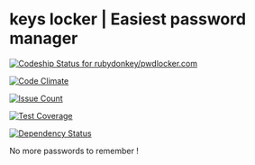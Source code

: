 # keys locker | Easiest password manager

[ ![Codeship Status for rubydonkey/pwdlocker.com](https://app.codeship.com/projects/0faf9c50-9dcc-0134-0358-327be1016a00/status?branch=master)](https://app.codeship.com/projects/188768)

[![Code Climate](https://codeclimate.com/github/rubydonkey/pwdlocker.com/badges/gpa.svg)](https://codeclimate.com/github/rubydonkey/pwdlocker.com)

[![Issue Count](https://codeclimate.com/github/rubydonkey/pwdlocker.com/badges/issue_count.svg)](https://codeclimate.com/github/rubydonkey/pwdlocker.com)

[![Test Coverage](https://codeclimate.com/github/rubydonkey/pwdlocker.com/badges/coverage.svg)](https://codeclimate.com/github/rubydonkey/pwdlocker.com/coverage)

[![Dependency Status](https://gemnasium.com/badges/github.com/rubydonkey/pwdlocker.com.svg)](https://gemnasium.com/github.com/rubydonkey/pwdlocker.com)

No more passwords to remember !
